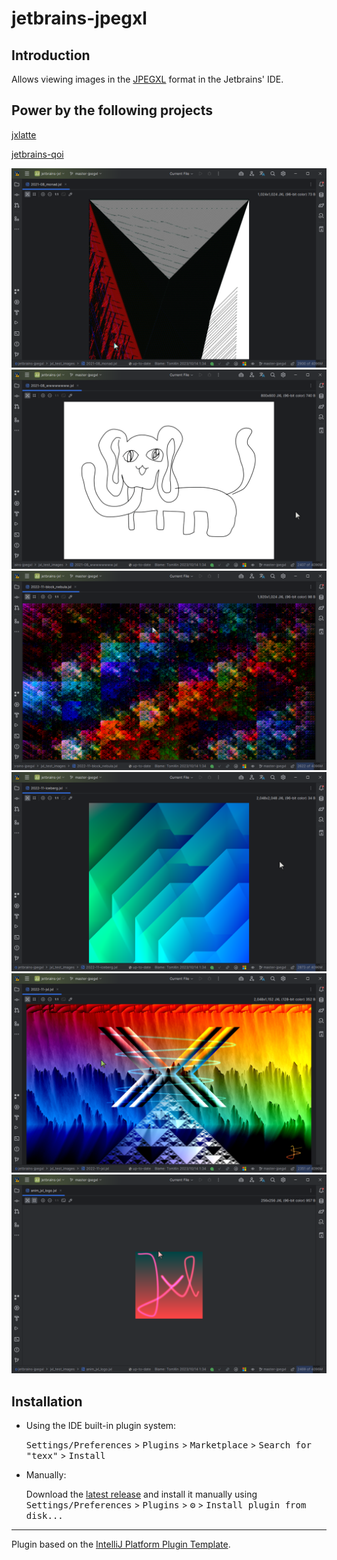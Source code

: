 # jetbrains-jpegxl



<!-- Plugin description -->
## Introduction

Allows viewing images in the [JPEGXL](https://jpeg.org/jpegxl/) format in the Jetbrains' IDE.

## Power by the following projects

[jxlatte](https://github.com/Traneptora/jxlatte)  

[jetbrains-qoi](https://github.com/xiaozhuai/jetbrains-qoi)

<!-- Plugin description end -->

![preview1.png](jxl_test_images_preview/2021-08_monad.jxl.preview.png)
![preview2.png](jxl_test_images_preview/2021-08_wwwwwwww.jxl.preview.png)
![preview3.png](jxl_test_images_preview/2022-11-block_nebula.jxl.preview.png)
![preview4.png](jxl_test_images_preview/2022-11-iceberg.jxl.preview.png)
![preview5.png](jxl_test_images_preview/2022-11-jxl.jxl.preview.png)
![preview6.png](jxl_test_images_preview/anim_jxl_logo.jxl.preview.png)

## Installation

- Using the IDE built-in plugin system:

  <kbd>Settings/Preferences</kbd> > <kbd>Plugins</kbd> > <kbd>Marketplace</kbd> > <kbd>Search for "texx"</kbd> >
  <kbd>Install</kbd>

- Manually:

  Download the [latest release](https://github.com/meiMingle/texx/releases/latest) and install it manually using
  <kbd>Settings/Preferences</kbd> > <kbd>Plugins</kbd> > <kbd>⚙️</kbd> > <kbd>Install plugin from disk...</kbd>


---
Plugin based on the [IntelliJ Platform Plugin Template][template].

[template]: https://github.com/JetBrains/intellij-platform-plugin-template
[docs:plugin-description]: https://plugins.jetbrains.com/docs/intellij/plugin-user-experience.html#plugin-description-and-presentation